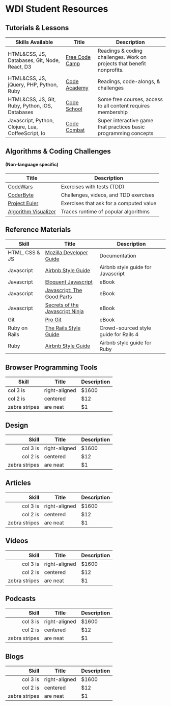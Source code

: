 WDI Student Resources
======

## Tutorials & Lessons

| Skills Available                                 | Title           | Description  |
| ------------------------------------------------ |-----------------| -------------|
|HTML&CSS, JS, Databases, Git, Node, React, D3     |[Free Code Camp](https://www.freecodecamp.com/map)|Readings & coding challenges. Work on projects that benefit nonprofits.|
|HTML&CSS, JS, jQuery, PHP, Python, Ruby           |[Code Academy](https://www.codecademy.com/learn)|Readings, code-alongs, & challenges|
|HTML&CSS, JS, Git, Ruby, Python, iOS, Databases   |[Code School](https://www.codeschool.com/)|Some free courses, access to all content requires membership|
|Javascript, Python, Clojure, Lua, CoffeeScript, Io|[Code Combat](https://codecombat.com/)|Super interactive game that practices basic programming concepts|


## Algorithms & Coding Challenges
#### (Non-language specific)

| Title                | Description  |
|----------------------| -------------|
| [CodeWars](https://www.codewars.com/)|Exercises with tests (TDD)|
| [CoderByte](https://coderbyte.com/)|Challenges, videos, and TDD exercises|
| [Project Euler](https://projecteuler.net/archives)|Exercises that ask for a computed value|
| [Algorithm Visualizer](http://algo-visualizer.jasonpark.me/#path=sorting/bubble/basic)|Traces runtime of popular algorithms|

## Reference Materials

| Skill        | Title           | Description  |
| ----------- |-----------------| -------------|
|HTML, CSS & JS|[Mozilla Developer Guide](https://developer.mozilla.org/en-US/)|Documentation|
|Javascript|[Airbnb Style Guide](https://github.com/airbnb/javascript)|Airbnb style guide for Javascript|
|Javascript|[Eloquent Javascript](https://drive.google.com/file/d/0B82YkbmbDGjzcGZrWmJvWkZSMFk/view)|eBook|
|Javascript|[Javascript: The Good Parts](https://drive.google.com/file/d/0B82YkbmbDGjzSTg2UFJzZTI5OEk/view)|eBook|
|Javascript|[Secrets of the Javascript Ninja](https://drive.google.com/file/d/0B82YkbmbDGjzcks0bVZ5bVBiR0U/view)|eBook|
|Git|[Pro Git](https://git-scm.com/book/en/v2)|eBook|
|Ruby on Rails|[The Rails Style Guide](https://github.com/bbatsov/rails-style-guide)|Crowd-sourced style guide for Rails 4|
|Ruby|[Airbnb Style Guide](https://github.com/airbnb/ruby)|Airbnb style guide for Ruby|


## Browser Programming Tools

| Skill        | Title           | Description  |
| ----------- |-----------------| -------------|
| col 3 is     | right-aligned   | $1600        |
| col 2 is     | centered        |   $12        |
| zebra stripes| are neat        |    $1        |


## Design

| Skill        | Title           | Description  |
| -----------: |-----------------| -------------|
| col 3 is     | right-aligned   | $1600        |
| col 2 is     | centered        |   $12        |
| zebra stripes| are neat        |    $1        |

## Articles

| Skill        | Title           | Description  |
| -----------: |-----------------| -------------|
| col 3 is     | right-aligned   | $1600        |
| col 2 is     | centered        |   $12        |
| zebra stripes| are neat        |    $1        |

## Videos

| Skill        | Title           | Description  |
| -----------: |-----------------| -------------|
| col 3 is     | right-aligned   | $1600        |
| col 2 is     | centered        |   $12        |
| zebra stripes| are neat        |    $1        |

## Podcasts

| Skill        | Title           | Description  |
| -----------: |-----------------| -------------|
| col 3 is     | right-aligned   | $1600        |
| col 2 is     | centered        |   $12        |
| zebra stripes| are neat        |    $1        |

## Blogs

| Skill        | Title           | Description  |
| -----------: |-----------------| -------------|
| col 3 is     | right-aligned   | $1600        |
| col 2 is     | centered        |   $12        |
| zebra stripes| are neat        |    $1        |
